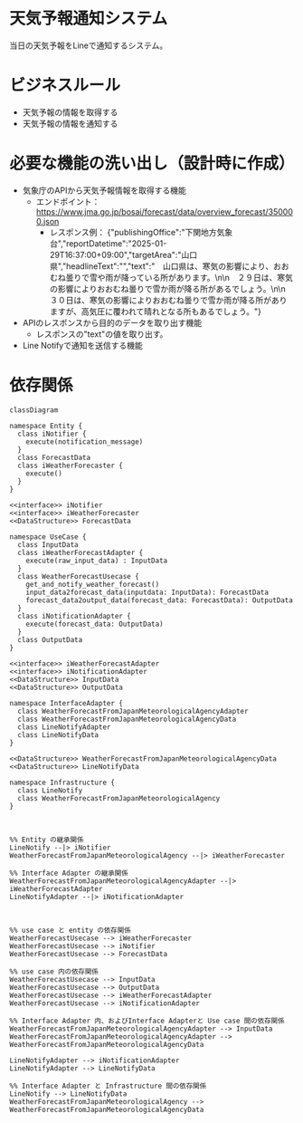 # 天気予報通知システム
当日の天気予報をLineで通知するシステム。

# ビジネスルール
- 天気予報の情報を取得する
- 天気予報の情報を通知する

# 必要な機能の洗い出し（設計時に作成）
- 気象庁のAPIから天気予報情報を取得する機能
  - エンドポイント：https://www.jma.go.jp/bosai/forecast/data/overview_forecast/350000.json
    - レスポンス例：
       {"publishingOffice":"下関地方気象台","reportDatetime":"2025-01-29T16:37:00+09:00","targetArea":"山口県","headlineText":"","text":"　山口県は、寒気の影響により、おおむね曇りで雪や雨が降っている所があります。\n\n　２９日は、寒気の影響によりおおむね曇りで雪か雨が降る所があるでしょう。\n\n　３０日は、寒気の影響によりおおむね曇りで雪か雨が降る所がありますが、高気圧に覆われて晴れとなる所もあるでしょう。"}
- APIのレスポンスから目的のデータを取り出す機能
  - レスポンスの"text"の値を取り出す。
- Line Notifyで通知を送信する機能

# 依存関係
```mermaid
classDiagram 

namespace Entity {
  class iNotifier {
    execute(notification_message)
  }
  class ForecastData 
  class iWeatherForecaster {
    execute()
  }
}

<<interface>> iNotifier
<<interface>> iWeatherForecaster
<<DataStructure>> ForecastData

namespace UseCase {
  class InputData
  class iWeatherForecastAdapter {
    execute(raw_input_data) : InputData
  }
  class WeatherForecastUsecase {
    get_and_notify_weather_forecast()
    input_data2forecast_data(inputdata: InputData): ForecastData
    forecast_data2output_data(forecast_data: ForecastData): OutputData
  }
  class iNotificationAdapter {
    execute(forecast_data: OutputData)
  }
  class OutputData
}

<<interface>> iWeatherForecastAdapter
<<interface>> iNotificationAdapter
<<DataStructure>> InputData
<<DataStructure>> OutputData

namespace InterfaceAdapter {
  class WeatherForecastFromJapanMeteorologicalAgencyAdapter
  class WeatherForecastFromJapanMeteorologicalAgencyData
  class LineNotifyAdapter
  class LineNotifyData
}

<<DataStructure>> WeatherForecastFromJapanMeteorologicalAgencyData
<<DataStructure>> LineNotifyData

namespace Infrastructure {
  class LineNotify
  class WeatherForecastFromJapanMeteorologicalAgency
}



%% Entity の継承関係
LineNotify --|> iNotifier 
WeatherForecastFromJapanMeteorologicalAgency --|> iWeatherForecaster 

%% Interface Adapter の継承関係
WeatherForecastFromJapanMeteorologicalAgencyAdapter --|> iWeatherForecastAdapter 
LineNotifyAdapter --|> iNotificationAdapter 



%% use case と entity の依存関係
WeatherForecastUsecase --> iWeatherForecaster
WeatherForecastUsecase --> iNotifier
WeatherForecastUsecase --> ForecastData

%% use case 内の依存関係
WeatherForecastUsecase --> InputData
WeatherForecastUsecase --> OutputData
WeatherForecastUsecase --> iWeatherForecastAdapter
WeatherForecastUsecase --> iNotificationAdapter

%% Interface Adapter 内、およびInterface Adapterと Use case 間の依存関係
WeatherForecastFromJapanMeteorologicalAgencyAdapter --> InputData
WeatherForecastFromJapanMeteorologicalAgencyAdapter --> WeatherForecastFromJapanMeteorologicalAgencyData

LineNotifyAdapter --> iNotificationAdapter
LineNotifyAdapter --> LineNotifyData

%% Interface Adapter と Infrastructure 間の依存関係
LineNotify --> LineNotifyData
WeatherForecastFromJapanMeteorologicalAgency --> WeatherForecastFromJapanMeteorologicalAgencyData

```
